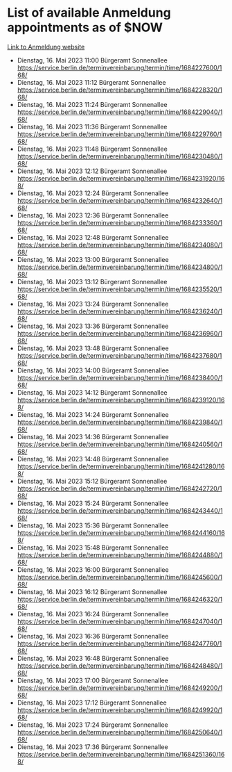 # List of available Anmeldung appointments as of $NOW
[Link to Anmeldung website](https://service.berlin.de/terminvereinbarung/termin/tag.php?termin=1&anliegen[]=120686&dienstleisterlist=122210,122217,327316,122219,327312,122227,327314,122231,327346,122243,327348,122254,122252,329742,122260,329745,122262,329748,122271,327278,122273,327274,122277,327276,330436,122280,327294,122282,327290,122284,327292,122291,327270,122285,327266,122286,327264,122296,327268,150230,329760,122297,327286,122294,327284,122312,329763,122314,329775,122304,327330,122311,327334,122309,327332,317869,122281,327352,122279,329772,122283,122276,327324,122274,327326,122267,329766,122246,327318,122251,327320,122257,327322,122208,327298,122226,327300&herkunft=http%3A%2F%2Fservice.berlin.de%2Fdienstleistung%2F120686%2F)
- Dienstag, 16. Mai 2023 11:00 Bürgeramt Sonnenallee https://service.berlin.de/terminvereinbarung/termin/time/1684227600/168/
- Dienstag, 16. Mai 2023 11:12 Bürgeramt Sonnenallee https://service.berlin.de/terminvereinbarung/termin/time/1684228320/168/
- Dienstag, 16. Mai 2023 11:24 Bürgeramt Sonnenallee https://service.berlin.de/terminvereinbarung/termin/time/1684229040/168/
- Dienstag, 16. Mai 2023 11:36 Bürgeramt Sonnenallee https://service.berlin.de/terminvereinbarung/termin/time/1684229760/168/
- Dienstag, 16. Mai 2023 11:48 Bürgeramt Sonnenallee https://service.berlin.de/terminvereinbarung/termin/time/1684230480/168/
- Dienstag, 16. Mai 2023 12:12 Bürgeramt Sonnenallee https://service.berlin.de/terminvereinbarung/termin/time/1684231920/168/
- Dienstag, 16. Mai 2023 12:24 Bürgeramt Sonnenallee https://service.berlin.de/terminvereinbarung/termin/time/1684232640/168/
- Dienstag, 16. Mai 2023 12:36 Bürgeramt Sonnenallee https://service.berlin.de/terminvereinbarung/termin/time/1684233360/168/
- Dienstag, 16. Mai 2023 12:48 Bürgeramt Sonnenallee https://service.berlin.de/terminvereinbarung/termin/time/1684234080/168/
- Dienstag, 16. Mai 2023 13:00 Bürgeramt Sonnenallee https://service.berlin.de/terminvereinbarung/termin/time/1684234800/168/
- Dienstag, 16. Mai 2023 13:12 Bürgeramt Sonnenallee https://service.berlin.de/terminvereinbarung/termin/time/1684235520/168/
- Dienstag, 16. Mai 2023 13:24 Bürgeramt Sonnenallee https://service.berlin.de/terminvereinbarung/termin/time/1684236240/168/
- Dienstag, 16. Mai 2023 13:36 Bürgeramt Sonnenallee https://service.berlin.de/terminvereinbarung/termin/time/1684236960/168/
- Dienstag, 16. Mai 2023 13:48 Bürgeramt Sonnenallee https://service.berlin.de/terminvereinbarung/termin/time/1684237680/168/
- Dienstag, 16. Mai 2023 14:00 Bürgeramt Sonnenallee https://service.berlin.de/terminvereinbarung/termin/time/1684238400/168/
- Dienstag, 16. Mai 2023 14:12 Bürgeramt Sonnenallee https://service.berlin.de/terminvereinbarung/termin/time/1684239120/168/
- Dienstag, 16. Mai 2023 14:24 Bürgeramt Sonnenallee https://service.berlin.de/terminvereinbarung/termin/time/1684239840/168/
- Dienstag, 16. Mai 2023 14:36 Bürgeramt Sonnenallee https://service.berlin.de/terminvereinbarung/termin/time/1684240560/168/
- Dienstag, 16. Mai 2023 14:48 Bürgeramt Sonnenallee https://service.berlin.de/terminvereinbarung/termin/time/1684241280/168/
- Dienstag, 16. Mai 2023 15:12 Bürgeramt Sonnenallee https://service.berlin.de/terminvereinbarung/termin/time/1684242720/168/
- Dienstag, 16. Mai 2023 15:24 Bürgeramt Sonnenallee https://service.berlin.de/terminvereinbarung/termin/time/1684243440/168/
- Dienstag, 16. Mai 2023 15:36 Bürgeramt Sonnenallee https://service.berlin.de/terminvereinbarung/termin/time/1684244160/168/
- Dienstag, 16. Mai 2023 15:48 Bürgeramt Sonnenallee https://service.berlin.de/terminvereinbarung/termin/time/1684244880/168/
- Dienstag, 16. Mai 2023 16:00 Bürgeramt Sonnenallee https://service.berlin.de/terminvereinbarung/termin/time/1684245600/168/
- Dienstag, 16. Mai 2023 16:12 Bürgeramt Sonnenallee https://service.berlin.de/terminvereinbarung/termin/time/1684246320/168/
- Dienstag, 16. Mai 2023 16:24 Bürgeramt Sonnenallee https://service.berlin.de/terminvereinbarung/termin/time/1684247040/168/
- Dienstag, 16. Mai 2023 16:36 Bürgeramt Sonnenallee https://service.berlin.de/terminvereinbarung/termin/time/1684247760/168/
- Dienstag, 16. Mai 2023 16:48 Bürgeramt Sonnenallee https://service.berlin.de/terminvereinbarung/termin/time/1684248480/168/
- Dienstag, 16. Mai 2023 17:00 Bürgeramt Sonnenallee https://service.berlin.de/terminvereinbarung/termin/time/1684249200/168/
- Dienstag, 16. Mai 2023 17:12 Bürgeramt Sonnenallee https://service.berlin.de/terminvereinbarung/termin/time/1684249920/168/
- Dienstag, 16. Mai 2023 17:24 Bürgeramt Sonnenallee https://service.berlin.de/terminvereinbarung/termin/time/1684250640/168/
- Dienstag, 16. Mai 2023 17:36 Bürgeramt Sonnenallee https://service.berlin.de/terminvereinbarung/termin/time/1684251360/168/
